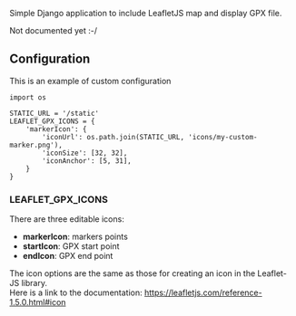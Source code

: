 Simple Django application to include LeafletJS map and display GPX file.

Not documented yet :-/


## Configuration

This is an example of custom configuration

    import os
    
    STATIC_URL = '/static'
    LEAFLET_GPX_ICONS = {
        'markerIcon': {
            'iconUrl': os.path.join(STATIC_URL, 'icons/my-custom-marker.png'),
            'iconSize': [32, 32],
            'iconAnchor': [5, 31],
        }
    }

### LEAFLET_GPX_ICONS

There are three editable icons: 

- **markerIcon**: markers points
- **startIcon**: GPX start point
- **endIcon**: GPX end point

The icon options are the same as those for creating an icon in the Leaflet-JS library.  
Here is a link to the documentation: <https://leafletjs.com/reference-1.5.0.html#icon>

